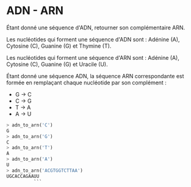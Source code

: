 # ADN - ARN

Étant donné une séquence d'ADN, retourner son complémentaire ARN.

Les nucléotides qui forment une séquence d'ADN sont : Adénine (A), Cytosine (C), Guanine (G) et Thymine (T).

Les nucléotides qui forment une séquence d'ARN sont : Adénine (A), Cytosine (C), Guanine (G) et Uracile (U).

Étant donné une séquence ADN, la séquence ARN correspondante est formée en remplaçant chaque nucléotide par son complément :
* G -> C
* C -> G
* T -> A
* A -> U

```python
> adn_to_arn('C')
G
> adn_to_arn('G')
C
> adn_to_arn('T')
A
> adn_to_arn('A')
U
> adn_to_arn('ACGTGGTCTTAA')
UGCACCAGAAUU
          ```

